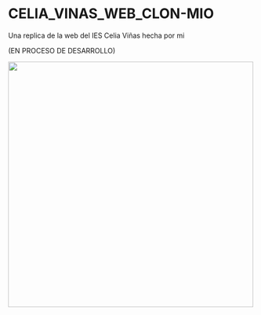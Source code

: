 # CELIA_VINAS_WEB_CLON-MIO
 Una replica de la web del IES Celia Viñas hecha por mi

 (EN PROCESO DE DESARROLLO)

<img align="left" src="https://media.tenor.com/1l9R9y3_WIkAAAAM/jack-hammer-construction-worker.gif" width = 500px>
